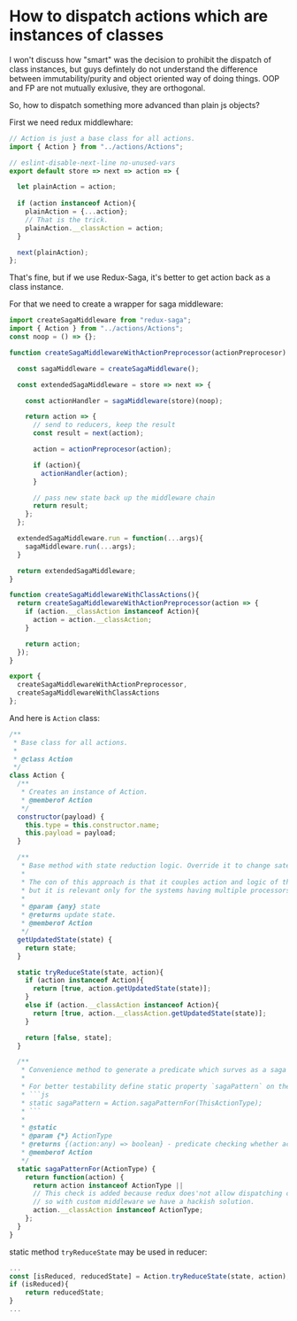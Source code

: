# How to dispatch actions which are instances of classes

I won't discuss how "smart" was the decision to prohibit the dispatch of class instances,
but guys defintely do not understand the difference between immutability/purity and object oriented way of doing things.
OOP and FP are not mutually exlusive, they are orthogonal.

So, how to dispatch something more advanced than plain js objects?

First we need redux middlewhare:

```js
// Action is just a base class for all actions.
import { Action } from "../actions/Actions";

// eslint-disable-next-line no-unused-vars
export default store => next => action => {

  let plainAction = action;
  
  if (action instanceof Action){
    plainAction = {...action};
    // That is the trick.
    plainAction.__classAction = action;
  }

  next(plainAction);
};
```

That's fine, but if we use Redux-Saga, it's better to get action back as a class instance.

For that we need to create a wrapper for saga middleware:

```js
import createSagaMiddleware from "redux-saga";
import { Action } from "../actions/Actions";
const noop = () => {};

function createSagaMiddlewareWithActionPreprocessor(actionPreprocesor) {

  const sagaMiddleware = createSagaMiddleware();

  const extendedSagaMiddleware = store => next => {

    const actionHandler = sagaMiddleware(store)(noop);

    return action => {
      // send to reducers, keep the result
      const result = next(action);

      action = actionPreprocesor(action);

      if (action){
        actionHandler(action);
      }

      // pass new state back up the middleware chain
      return result;
    };
  };

  extendedSagaMiddleware.run = function(...args){
    sagaMiddleware.run(...args);
  }

  return extendedSagaMiddleware;
}

function createSagaMiddlewareWithClassActions(){
  return createSagaMiddlewareWithActionPreprocessor(action => {
    if (action.__classAction instanceof Action){
      action = action.__classAction;
    }

    return action;
  });
}

export {
  createSagaMiddlewareWithActionPreprocessor,
  createSagaMiddlewareWithClassActions
};
```

And here is `Action` class:

```js
/**
 * Base class for all actions.
 *
 * @class Action
 */
class Action {
  /**
   * Creates an instance of Action.
   * @memberof Action
   */
  constructor(payload) {
    this.type = this.constructor.name;
    this.payload = payload;
  }

  /**
   * Base method with state reduction logic. Override it to change sate as required for the given action.
   *
   * The con of this approach is that it couples action and logic of the state change, 
   * but it is relevant only for the systems having multiple processors of the same action/message.
   * 
   * @param {any} state
   * @returns update state.
   * @memberof Action
   */
  getUpdatedState(state) {
    return state;
  }

  static tryReduceState(state, action){
    if (action instanceof Action){
      return [true, action.getUpdatedState(state)];
    }
    else if (action.__classAction instanceof Action){
      return [true, action.__classAction.getUpdatedState(state)];
    }

    return [false, state];
  }

  /**
   * Convenience method to generate a predicate which surves as a saga pattern.
   * 
   * For better testability define static property `sagaPattern` on the action whcih should be processed:
   * ```js
   * static sagaPattern = Action.sagaPatternFor(ThisActionType);
   * ``` 
   *
   * @static
   * @param {*} ActionType
   * @returns {(action:any) => boolean} - predicate checking whether action should be processed.
   * @memberof Action
   */
  static sagaPatternFor(ActionType) {
    return function(action) {
      return action instanceof ActionType ||
      // This check is added because redux does'not allow dispatching class objects,
      // so with custom middleware we have a hackish solution.
      action.__classAction instanceof ActionType;
    };
  }
}
```

static method `tryReduceState` may be used in reducer:

```js
...
const [isReduced, reducedState] = Action.tryReduceState(state, action);
if (isReduced){
    return reducedState;
}
...
```